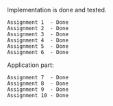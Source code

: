 Implementation is done and tested.

	Assignment 1  - Done
	Assignment 2  - Done
	Assignment 3  - Done
	Assignment 4  - Done
	Assignment 5  - Done
	Assignment 6  - Done

Application part:

	Assignment 7  - Done
	Assignment 8  - Done
	Assignment 9  - Done
	Assignment 10 - Done





